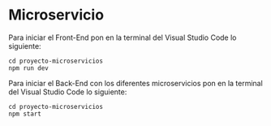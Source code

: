 # Microservicio

Para iniciar el Front-End pon en la terminal del Visual Studio Code lo siguiente:
```
cd proyecto-microservicios
npm run dev
```
Para iniciar el Back-End con los diferentes microservicios pon en la terminal del Visual Studio Code lo siguiente:
```
cd proyecto-microservicios
npm start
```
